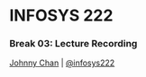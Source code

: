 # <i class="fa fa-database"></i> INFOSYS 222
### Break 03: Lecture Recording
[Johnny Chan](mailto:jh.chan@auckland.ac.nz) | [@infosys222](http://twitter.com/infosys222)

